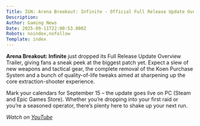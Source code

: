 ```yaml
---
Title: IGN: Arena Breakout: Infinite - Official Full Release Update Overview Trailer
Description: 
Author: Gaming News
Date: 2025-09-11T22:00:53.000Z
Robots: noindex,nofollow
Template: index
---
```

<p><strong>Arena Breakout: Infinite</strong> just dropped its Full Release Update Overview Trailer, giving fans a sneak peek at the biggest patch yet. Expect a slew of new weapons and tactical gear, the complete removal of the Koen Purchase System and a bunch of quality-of-life tweaks aimed at sharpening up the core extraction-shooter experience.</p>

<p>Mark your calendars for September 15 – the update goes live on PC (Steam and Epic Games Store). Whether you’re dropping into your first raid or you’re a seasoned operator, there’s plenty here to shake up your next run.</p>

<p><em>Watch on <a href="https://www.youtube.com/watch?v=o4HZABI5pBo" rel="noopener noreferrer">YouTube</a></em></p>

